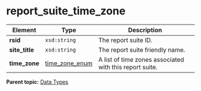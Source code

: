 # report\_suite\_time\_zone

 

|Element|Type|Description|
|-------|----|-----------|
|**rsid** |`xsd:string` | The report suite ID. |
|**site\_title** |`xsd:string` | The report suite friendly name. |
|**time\_zone** |[time\_zone\_enum](r_timezone_enum.md#) | A list of time zones associated with this report suite. |

**Parent topic:** [Data Types](../data_types/c_datatypes.md)

